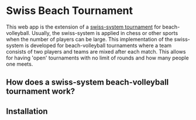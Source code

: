 # Swiss Beach Tournament
This web app is the extension of a [swiss-system tournament](https://en.wikipedia.org/wiki/Swiss-system_tournament) for beach-volleyball.
Usually, the swiss-system is applied in chess or other sports when the number of players can be large.
This implementation of the swiss-system is developed for beach-volleyball tournaments where a team consists of two players and teams are mixed after each match.
This allows for having 'open' tournaments with no limit of rounds and how many people one meets.

## How does a swiss-system beach-volleyball tournament work?


## Installation
